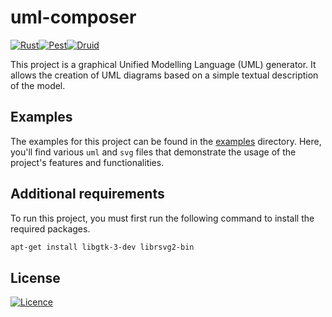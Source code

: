 # uml-composer

[![Rust](https://img.shields.io/badge/rust-%23000000.svg?style=for-the-badge&logo=rust&logoColor=white)](https://www.rust-lang.org/)[![Pest](https://img.shields.io/badge/Pest-F96854?style=for-the-badge)](https://pest.rs/)[![Druid](https://img.shields.io/badge/DRUID-49306b?style=for-the-badge)](https://github.com/linebender/druid)

This project is a graphical Unified Modelling Language (UML) generator. It allows the creation of UML diagrams based on a simple textual description of the model.

## Examples

The examples for this project can be found in the [examples](./examples/) directory. Here, you'll find various  `uml` and `svg` files that demonstrate the usage of the project's features and functionalities.

## Additional requirements 

To run this project, you must first run the following command to install the required packages.

```bash
apt-get install libgtk-3-dev librsvg2-bin
```

## License
[![Licence](https://img.shields.io/github/license/michalszc/uml-composer?style=for-the-badge)](./LICENSE)
